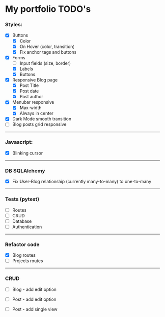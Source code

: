 # My portfolio TODO's 
### Styles:
- [x] Buttons
	- [x] Color
	- [x] On Hover (color, transition)
	- [x] Fix anchor tags and buttons
- [x] Forms
	- [ ] Input fields (size, border)
	- [x] Labels
	- [x] Buttons
- [x] Responsive Blog page
	- [x] Post Title
	- [x] Post date
	- [x] Post author
- [x] Menubar responsive
	- [x] Max-width
	- [x] Always in center
- [x] Dark Mode smooth transition
- [ ] Blog posts grid responsive

----------------------------

### Javascript:
- [x] Blinking cursor

----------------------------

### DB SQLAlchemy
- [x] Fix User-Blog relationship (currently many-to-many) to one-to-many

----------------------------

### Tests (pytest)
- [ ] Routes
- [ ] CRUD
- [ ] Database
- [ ] Authentication

----------------------------

### Refactor code
- [x] Blog routes
- [ ] Projects routes

----------------------------

### CRUD
-[ ] Blog - add edit option 
-[ ] Post - add edit option 
-[ ] Post - add single view



